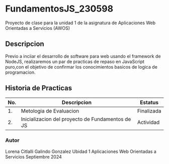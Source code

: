 # FundamentosJS_230598
Proyecto de clase para la unidad 1 de la asignatura de Aplicaciones Web Orientadas  a Servicios (AWOS)

## Descripcion 

Previo a inciiar el desarrollo de software para web usando el framework de NodeJS, realizaremos un par de practicas de repaso en JavaScript puro,con el objetivo de confirmar los conocimientos basicos de logica de programacion.

## Historia de Practicas
|No.|Descripcion|Estatus|
|--|--|--|
|1.|Metologia de Evaluacion |Finalizada|
|2.|Inicializacion del proyecto de Fundamentos de JS| Actividad|


### Autor 
Lorena Citlalli Galindo Gonzalez 
Ubidad 1 
Aplicaciones Web Orientadas a Servicios 
Septiembre 2024
